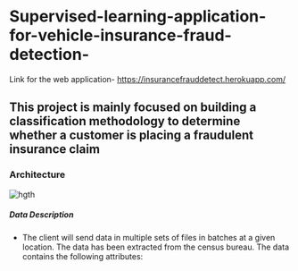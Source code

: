 # Supervised-learning-application-for-vehicle-insurance-fraud-detection-
Link for the web application- https://insurancefrauddetect.herokuapp.com/

## This project is mainly focused on building a classification methodology to determine whether a customer is placing a fraudulent insurance claim

### Architecture

![hgth](https://user-images.githubusercontent.com/51853466/81945710-12fc5980-961c-11ea-8e4c-1a5086aebb1c.PNG)

 ##### Data Description
 
 + The client will send data in multiple sets of files in batches at a given location. The data has been extracted from the census bureau. 
    The data contains the following attributes:

